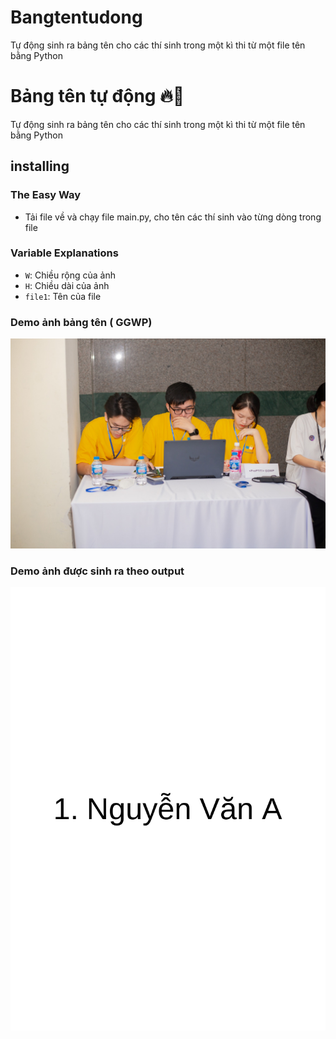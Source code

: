 # Bangtentudong
Tự động sinh ra bảng tên cho các thí sinh trong một kì thi từ một file tên bằng Python

# Bảng tên tự động 🔥🤖


Tự động sinh ra bảng tên cho các thí sinh trong một kì thi từ một file tên bằng Python

## installing

### The Easy Way

- Tải file về và chạy file main.py, cho tên các thí sinh vào từng dòng trong file 

### Variable Explanations

* `W`: Chiều rộng của ảnh
* `H`: Chiều dài của ảnh
* `file1`: Tên của file

### Demo ảnh bảng tên (<ProPTIT/> GGWP)
![](demo.jpg)

### Demo ảnh được sinh ra theo output

![](output/1.png)

